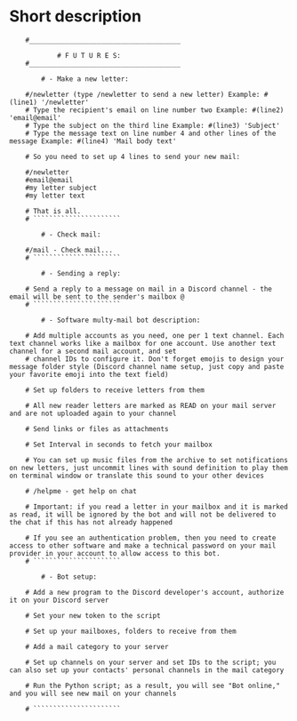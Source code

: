 # Short description

        
        #______________________________________
        
                # F U T U R E S:
        #______________________________________

            # - Make a new letter:

        #/newletter (type /newletter to send a new letter) Example: #(line1) '/newletter'
        # Type the recipient's email on line number two Example: #(line2) 'email@email'
        # Type the subject on the third line Example: #(line3) 'Subject'
        # Type the message text on line number 4 and other lines of the message Example: #(line4) 'Mail body text'

        # So you need to set up 4 lines to send your new mail:

        #/newletter
        #email@email
        #my letter subject
        #my letter text

        # That is all.
        # ``````````````````````

            # - Check mail:

        #/mail - Check mail...
        # ``````````````````````

            # - Sending a reply:

        # Send a reply to a message on mail in a Discord channel - the email will be sent to the sender's mailbox @
        # ``````````````````````

            # - Software multy-mail bot description:

        # Add multiple accounts as you need, one per 1 text channel. Each text channel works like a mailbox for one account. Use another text channel for a second mail account, and set
        # channel IDs to configure it. Don't forget emojis to design your message folder style (Discord channel name setup, just copy and paste your favorite emoji into the text field)

        # Set up folders to receive letters from them

        # All new reader letters are marked as READ on your mail server and are not uploaded again to your channel

        # Send links or files as attachments

        # Set Interval in seconds to fetch your mailbox

        # You can set up music files from the archive to set notifications on new letters, just uncommit lines with sound definition to play them on terminal window or translate this sound to your other devices

        # /helpme - get help on chat

        # Important: if you read a letter in your mailbox and it is marked as read, it will be ignored by the bot and will not be delivered to the chat if this has not already happened

        # If you see an authentication problem, then you need to create access to other software and make a technical password on your mail provider in your account to allow access to this bot.
        # ``````````````````````

            # - Bot setup:

        # Add a new program to the Discord developer's account, authorize it on your Discord server

        # Set your new token to the script

        # Set up your mailboxes, folders to receive from them

        # Add a mail category to your server

        # Set up channels on your server and set IDs to the script; you can also set up your contacts' personal channels in the mail category

        # Run the Python script; as a result, you will see "Bot online," and you will see new mail on your channels

        # ``````````````````````
